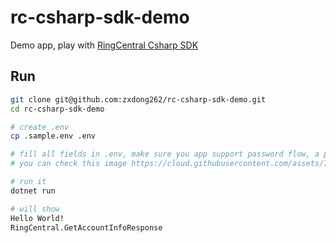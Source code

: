 # rc-csharp-sdk-demo

Demo app, play with [RingCentral Csharp SDK](https://github.com/ringcentral/RingCentral.Net)

## Run

```bash
git clone git@github.com:zxdong262/rc-csharp-sdk-demo.git
cd rc-csharp-sdk-demo

# create .env
cp .sample.env .env

# fill all fields in .env, make sure you app support password flow, a private mobile app would do
# you can check this image https://cloud.githubusercontent.com/assets/733544/18026560/b93e5356-6c7d-11e6-92a9-d35d28325e69.png

# run it
dotnet run

# will show
Hello World!
RingCentral.GetAccountInfoResponse
```